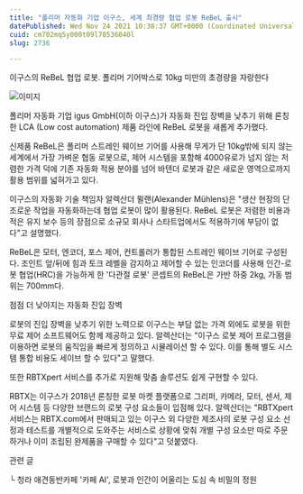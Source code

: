 ```yaml
---
title: "폴리머 자동화 기업 이구스, 세계 최경량 협업 로봇 ReBeL 출시"
datePublished: Wed Nov 24 2021 10:38:37 GMT+0000 (Coordinated Universal Time)
cuid: cm702mq5y000t09l78536040l
slug: 2736

---
```



이구스의 ReBeL 협업 로봇. 폴리머 기어박스로 10kg 미만의 초경량을 자랑한다

![이미지](https://cdn.hashnode.com/res/hashnode/image/upload/v1739253504879/165e4207-6f89-4595-9195-b89fac90982d.jpeg)

폴리머 자동화 기업 igus GmbH(이하 이구스)가 자동화 진입 장벽을 낮추기 위해 론칭한 LCA (Low cost automation) 제품 라인에 ReBeL 로봇을 새롭게 추가했다.

신제품 ReBeL은 폴리머 스트레인 웨이브 기어를 사용해 무게가 단 10kg밖에 되지 않는 세계에서 가장 가벼운 협동 로봇으로, 제어 시스템을 포함해 4000유로가 넘지 않는 저렴한 가격 덕에 기존 자동화 적용 분야를 넘어 바텐더 로봇과 같은 새로운 영역으로까지 활용 범위를 넓혀가고 있다.

이구스의 자동화 기술 책임자 알렉산더 뮐랜(Alexander Mühlens)은 "생산 현장의 단조로운 작업을 자동화하는데 협업 로봇이 많이 활용된다. ReBeL 로봇은 저렴한 비용과 적은 유지 보수 등의 장점으로 소규모 회사나 스타트업에서도 적용하기에 부담이 없다"고 설명했다.

ReBeL은 모터, 엔코더, 포스 제어, 컨트롤러가 통합된 스트레인 웨이브 기어로 구성된다. 조인트 앞/뒤에 힘과 토크 레벨을 감지하고 제어할 수 있는 인코더를 사용해 인간-로봇 협업(HRC)을 가능하게 한 '다관절 로봇' 콘셉트의 ReBeL은 가반 하중 2kg, 가동 범위는 700mm다.

점점 더 낮아지는 자동화 진입 장벽

로봇의 진입 장벽을 낮추기 위한 노력으로 이구스는 부담 없는 가격 외에도 로봇을 위한 무료 제어 소프트웨어도 함께 제공하고 있다. 알렉산더는 "이구스 로봇 제어 프로그램을 이용하면 로봇의 움직임을 빠르게 정의하고 시뮬레이션 할 수 있다. 이를 통해 별도 시스템 통합 비용도 세이브 할 수 있다"고 말했다.

또한 RBTXpert 서비스를 추가로 지원해 맞춤 솔루션도 쉽게 구현할 수 있다.

RBTX는 이구스가 2018년 론칭한 로봇 마켓 플랫폼으로 그리퍼, 카메라, 모터, 센서, 제어 시스템 등 다양한 브랜드의 로봇 구성 요소들이 입점해 있다. 알렉산더는 "RBTXpert 서비스는 RBTX.com에서 판매되고 있는 이구스 외 다양한 제조사의 로봇 구성 요소 선정과 테스트를 개별적으로 도와주는 서비스로 상황에 맞춰 개별 구성 요소만 따로 주문하거나 이미 조립된 완제품을 구매할 수 있다"고 덧붙였다.

관련 글

└ 청라 애견동반카페 '카페 AI', 로봇과 인간이 어울리는 도심 속 비밀의 정원